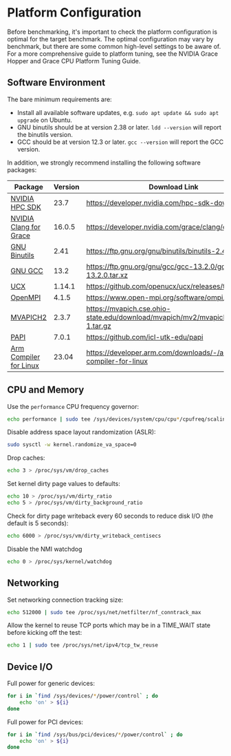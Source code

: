 # Platform Configuration

Before benchmarking, it's important to check the platform configuration is optimal for the target benchmark.
The optimal configuration may vary by benchmark, but there are some common high-level settings to be aware of.
For a more comprehensive guide to platform tuning, see the NVIDIA Grace Hopper and Grace CPU Platform Tuning Guide.

## Software Environment

The bare minimum requirements are:

- Install all available software updates, e.g. `sudo apt update && sudo apt upgrade` on Ubuntu.
- GNU binutils should be at version 2.38 or later. `ldd --version` will report the binutils version.
- GCC should be at version 12.3 or later. `gcc --version` will report the GCC version.
 
In addition, we strongly recommend installing the following software packages:

| Package                                                                                | Version | Download Link                                                                     |
| -------------------------------------------------------------------------------------- | ------- | --------------------------------------------------------------------------------- |
| [NVIDIA HPC SDK](https://developer.nvidia.com/hpc-sdk)                                 | 23.7    | <https://developer.nvidia.com/hpc-sdk-downloads>                                  |
| [NVIDIA Clang for Grace](https://developer.nvidia.com/grace/clang)                     | 16.0.5  | <https://developer.nvidia.com/grace/clang/downloads>                              |
| [GNU Binutils](https://ftp.gnu.org/gnu/binutils)                                       | 2.41    | <https://ftp.gnu.org/gnu/binutils/binutils-2.41.tar.xz>                           |
| [GNU GCC](https://ftp.gnu.org/gnu/gcc)                                                 | 13.2    | <https://ftp.gnu.org/gnu/gcc/gcc-13.2.0/gcc-13.2.0.tar.xz>                        |
| [UCX](https://openucx.org/)                                                            | 1.14.1  | <https://github.com/openucx/ucx/releases/tag/v1.14.1>                             |
| [OpenMPI](https://www.open-mpi.org)                                                    | 4.1.5   | <https://www.open-mpi.org/software/ompi/v4.1/>                                    |
| [MVAPICH2](https://mvapich.cse.ohio-state.edu)                                         | 2.3.7   | <https://mvapich.cse.ohio-state.edu/download/mvapich/mv2/mvapich2-2.3.7-1.tar.gz> |
| [PAPI](https://icl.utk.edu/papi/)                                                      | 7.0.1   | <https://github.com/icl-utk-edu/papi>                                             |
| [Arm Compiler for Linux](https://developer.arm.com/downloads/-/arm-compiler-for-linux) | 23.04   | <https://developer.arm.com/downloads/-/arm-compiler-for-linux>                    |

## CPU and Memory

Use the `performance` CPU frequency governor:

```bash
echo performance | sudo tee /sys/devices/system/cpu/cpu*/cpufreq/scaling_governor
```

Disable address space layout randomization (ASLR):

```bash
sudo sysctl -w kernel.randomize_va_space=0
```

Drop caches:

```bash
echo 3 > /proc/sys/vm/drop_caches
```

Set kernel dirty page values to defaults:

```bash
echo 10 > /proc/sys/vm/dirty_ratio
echo 5 > /proc/sys/vm/dirty_background_ratio
```

Check for dirty page writeback every 60 seconds to reduce disk I/O (the default is 5 seconds):

```bash
echo 6000 > /proc/sys/vm/dirty_writeback_centisecs
```

Disable the NMI watchdog

```bash
echo 0 > /proc/sys/kernel/watchdog
```

## Networking

Set networking connection tracking size:

```bash
echo 512000 | sudo tee /proc/sys/net/netfilter/nf_conntrack_max
```

Allow the kernel to reuse TCP ports which may be in a TIME_WAIT state before kicking off the test:

```bash
echo 1 | sudo tee /proc/sys/net/ipv4/tcp_tw_reuse
```

## Device I/O

Full power for generic devices:

```bash
for i in `find /sys/devices/*/power/control` ; do
    echo 'on' > ${i}
done
```

Full power for PCI devices:

```bash
for i in `find /sys/bus/pci/devices/*/power/control` ; do
    echo 'on' > ${i}
done
```
